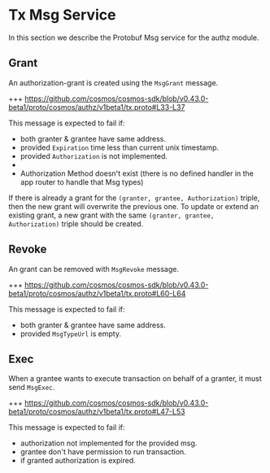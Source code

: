 <!--
order: 3
-->

# Tx Msg Service

In this section we describe the Protobuf Msg service for the authz module.

## Grant

An authorization-grant is created using the `MsgGrant` message.

+++ https://github.com/cosmos/cosmos-sdk/blob/v0.43.0-beta1/proto/cosmos/authz/v1beta1/tx.proto#L33-L37

This message is expected to fail if:

- both granter & grantee have same address.
- provided `Expiration` time less than current unix timestamp.
- provided `Authorization` is not implemented.
-
- Authorization Method doesn't exist (there is no defined handler in the app router to handle that Msg types)

If there is already a grant for the `(granter, grantee, Authorization)` triple, then the new grant will overwrite the previous one. To update or extend an existing grant, a new grant with the same `(granter, grantee, Authorization)` triple should be created.

## Revoke

An grant can be removed with `MsgRevoke` message.

+++ https://github.com/cosmos/cosmos-sdk/blob/v0.43.0-beta1/proto/cosmos/authz/v1beta1/tx.proto#L60-L64

This message is expected to fail if:

- both granter & grantee have same address.
- provided `MsgTypeUrl` is empty.

## Exec

When a grantee wants to execute transaction on behalf of a granter, it must send `MsgExec`.

+++ https://github.com/cosmos/cosmos-sdk/blob/v0.43.0-beta1/proto/cosmos/authz/v1beta1/tx.proto#L47-L53

This message is expected to fail if:

- authorization not implemented for the provided msg.
- grantee don't have permission to run transaction.
- if granted authorization is expired.
